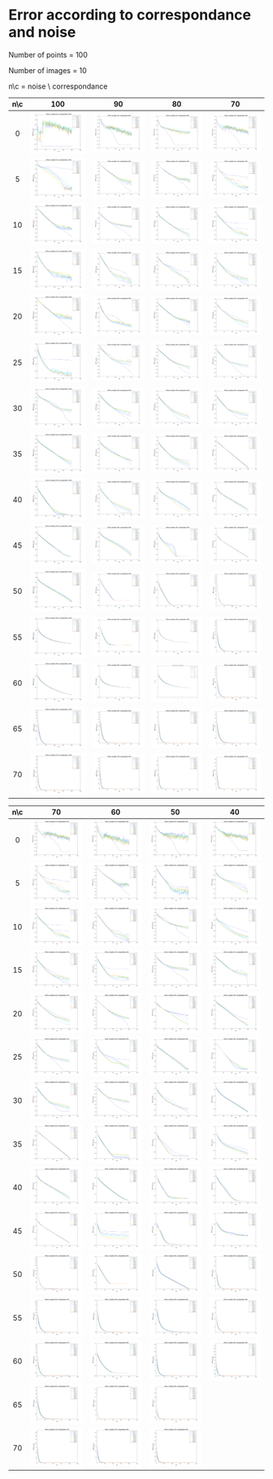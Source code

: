 # Error according to correspondance and noise

Number of points = 100

Number of images = 10

n\c = noise \ correspondance

n\c| 100 | 90 | 80 | 70  
:---:|:---:|:---:|:---:|:---:
0|![](Fig_err/eR1_1.png) | ![](Fig_err/eR1_2.png) |![](Fig_err/eR1_3.png) | ![](Fig_err/eR1_4.png)
5|![](Fig_err/eR2_1.png) | ![](Fig_err/eR2_2.png) |![](Fig_err/eR2_3.png) | ![](Fig_err/eR2_4.png)
10|![](Fig_err/eR3_1.png) | ![](Fig_err/eR3_2.png) |![](Fig_err/eR3_3.png) | ![](Fig_err/eR3_4.png)
15|![](Fig_err/eR4_1.png) | ![](Fig_err/eR4_2.png) |![](Fig_err/eR4_3.png) | ![](Fig_err/eR4_4.png)
20|![](Fig_err/eR5_1.png) | ![](Fig_err/eR5_2.png) |![](Fig_err/eR5_3.png) | ![](Fig_err/eR5_4.png)
25|![](Fig_err/eR6_1.png) | ![](Fig_err/eR6_2.png) |![](Fig_err/eR6_3.png) | ![](Fig_err/eR6_4.png)
30|![](Fig_err/eR7_1.png) | ![](Fig_err/eR7_2.png) |![](Fig_err/eR7_3.png) | ![](Fig_err/eR7_4.png)
35|![](Fig_err/eR8_1.png) | ![](Fig_err/eR8_2.png) |![](Fig_err/eR8_3.png) | ![](Fig_err/eR8_4.png)
40|![](Fig_err/eR9_1.png) | ![](Fig_err/eR9_2.png) |![](Fig_err/eR9_3.png) | ![](Fig_err/eR9_4.png)
45|![](Fig_err/eR10_1.png) | ![](Fig_err/eR10_2.png) |![](Fig_err/eR10_3.png) | ![](Fig_err/eR10_4.png)
50|![](Fig_err/eR11_1.png) | ![](Fig_err/eR11_2.png) |![](Fig_err/eR11_3.png) | ![](Fig_err/eR11_4.png)
55|![](Fig_err/eR12_1.png) | ![](Fig_err/eR12_2.png) |![](Fig_err/eR12_3.png) | ![](Fig_err/eR12_4.png)
60|![](Fig_err/eR13_1.png) | ![](Fig_err/eR13_2.png) |![](Fig_err/eR13_3.png) | ![](Fig_err/eR13_4.png)
65|![](Fig_err/eR14_1.png) | ![](Fig_err/eR14_2.png) |![](Fig_err/eR14_3.png) | ![](Fig_err/eR14_4.png)
70|![](Fig_err/eR15_1.png) | ![](Fig_err/eR15_2.png) |![](Fig_err/eR15_3.png) | ![](Fig_err/eR15_4.png)


n\c| 70 | 60 | 50 | 40  
:---:|:---:|:---:|:---:|:---:
0|![](Fig_err/eR1_4.png) | ![](Fig_err/eR1_5.png) |![](Fig_err/eR1_6.png) | ![](Fig_err/eR1_7.png)
5|![](Fig_err/eR2_4.png) | ![](Fig_err/eR2_5.png) |![](Fig_err/eR2_6.png) | ![](Fig_err/eR2_7.png)
10|![](Fig_err/eR3_4.png) | ![](Fig_err/eR3_5.png) |![](Fig_err/eR3_6.png) | ![](Fig_err/eR3_7.png)
15|![](Fig_err/eR4_4.png) | ![](Fig_err/eR4_5.png) |![](Fig_err/eR4_6.png) | ![](Fig_err/eR4_7.png)
20|![](Fig_err/eR5_4.png) | ![](Fig_err/eR5_5.png) |![](Fig_err/eR5_6.png) | ![](Fig_err/eR5_7.png)
25|![](Fig_err/eR6_4.png) | ![](Fig_err/eR6_5.png) |![](Fig_err/eR6_6.png) | ![](Fig_err/eR6_7.png)
30|![](Fig_err/eR7_4.png) | ![](Fig_err/eR7_5.png) |![](Fig_err/eR7_6.png) | ![](Fig_err/eR7_7.png)
35|![](Fig_err/eR8_4.png) | ![](Fig_err/eR8_5.png) |![](Fig_err/eR8_6.png) | ![](Fig_err/eR8_7.png)
40|![](Fig_err/eR9_4.png) | ![](Fig_err/eR9_5.png) |![](Fig_err/eR9_6.png) | ![](Fig_err/eR9_7.png)
45|![](Fig_err/eR10_4.png) | ![](Fig_err/eR10_5.png) |![](Fig_err/eR10_6.png) | ![](Fig_err/eR10_7.png)
50|![](Fig_err/eR11_4.png) | ![](Fig_err/eR11_5.png) |![](Fig_err/eR11_6.png) | ![](Fig_err/eR11_7.png)
55|![](Fig_err/eR12_4.png) | ![](Fig_err/eR12_5.png) |![](Fig_err/eR12_6.png) | ![](Fig_err/eR12_7.png)
60|![](Fig_err/eR13_4.png) | ![](Fig_err/eR13_5.png) |![](Fig_err/eR13_6.png) | ![](Fig_err/eR13_7.png)
65|![](Fig_err/eR14_4.png) | ![](Fig_err/eR14_5.png) |![](Fig_err/eR14_6.png) | 
70|![](Fig_err/eR15_4.png) | ![](Fig_err/eR15_5.png) |![](Fig_err/eR15_6.png) | 
